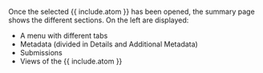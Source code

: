 Once the selected {{ include.atom }} has been opened, the summary page shows the different sections. On the left are displayed:
- A menu with different tabs
- Metadata (divided in Details and Additional Metadata)
- Submissions
- Views of the {{ include.atom }}
